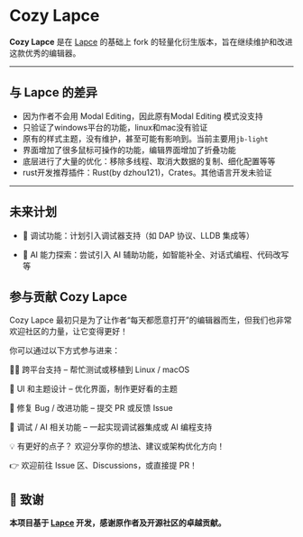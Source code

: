 # Cozy Lapce

**Cozy Lapce** 是在 [Lapce](https://github.com/lapce/lapce) 的基础上 fork 的轻量化衍生版本，旨在继续维护和改进这款优秀的编辑器。

---

## 与 Lapce 的差异

- 因为作者不会用 Modal Editing，因此原有Modal Editing 模式没支持
- 只验证了windows平台的功能，linux和mac没有验证
- 原有的样式主题，没有维护，甚至可能有影响到。当前主要用`jb-light`
- 界面增加了很多鼠标可操作的功能，编辑界面增加了折叠功能
- 底层进行了大量的优化：移除多线程、取消大数据的复制、细化配置等等
- rust开发推荐插件：Rust(by dzhou121)，Crates。其他语言开发未验证
---

## 未来计划

- 🐞 调试功能：计划引入调试器支持（如 DAP 协议、LLDB 集成等）

- 🤖 AI 能力探索：尝试引入 AI 辅助功能，如智能补全、对话式编程、代码改写等

## 参与贡献 Cozy Lapce

Cozy Lapce 最初只是为了让作者“每天都愿意打开”的编辑器而生，但我们也非常欢迎社区的力量，让它变得更好！

你可以通过以下方式参与进来：

🧑‍💻 跨平台支持 – 帮忙测试或移植到 Linux / macOS

🎨 UI 和主题设计 – 优化界面，制作更好看的主题

🐞 修复 Bug / 改进功能 – 提交 PR 或反馈 Issue

🧪 调试 / AI 相关功能 – 一起实现调试器集成或 AI 编程支持

💡 有更好的点子？ 欢迎分享你的想法、建议或架构优化方向！

👉 欢迎前往 Issue 区、Discussions，或直接提 PR！

## 🙏 致谢

**本项目基于 [Lapce](https://github.com/lapce/lapce) 开发，感谢原作者及开源社区的卓越贡献。**